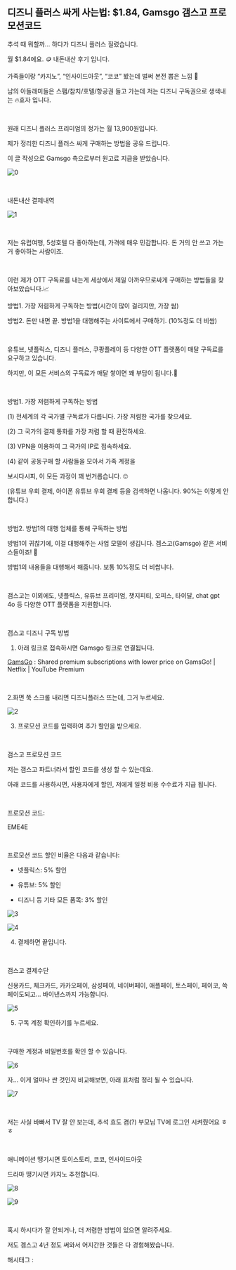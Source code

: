 ## 디즈니 플러스 싸게 사는법: $1.84, Gamsgo 갬스고 프로모션코드

추석 때 뭐할까… 하다가 디즈니 플러스 질렀습니다.

월 $1.84에요. 🪙  내돈내산 후기 입니다.

가족들이랑 “카지노”, “인사이드아웃”, “코코” 봤는데 벌써 본전 뽑은 느낌 🤣

남의 아들래미들은 스팸/참치/호텔/항공권 들고 가는데 저는 디즈니 구독권으로 생색내는 🔥효자 입니다.

​

원래 디즈니 플러스 프리미엄의 정가는 월 13,900원입니다.

제가 정리한 디즈니 플러스 싸게 구매하는 방법을 공유 드립니다.

이 글 작성으로 Gamsgo 측으로부터 원고료 지급을 받았습니다.

![0](./asset/0.png)

​

내돈내산 결제내역

![1](./asset/1.png)

​

저는 유럽여행, 5성호텔 다 좋아하는데, 가격에 매우 민감합니다. 돈 거의 안 쓰고 가는거 좋아하는 사람이죠.

​

이런 제가 OTT 구독료를 내는게 세상에서 제일 아까우므로싸게 구매하는 방법들을 찾아보았습니다.📈

방법1. 가장 저렴하게 구독하는 방법(시간이 많이 걸리지만, 가장 쌈)

방법2. 돈만 내면 끝. 방법1을 대행해주는 사이트에서 구매하기. (10%정도 더 비쌈)

​

유튜브, 넷플릭스, 디즈니 플러스, 쿠팡플레이 등 다양한 OTT 플랫폼이 매달 구독료를 요구하고 있습니다.

하지만, 이 모든 서비스의 구독료가 매달 쌓이면 꽤 부담이 됩니다.💸

​

방법1. 가장 저렴하게 구독하는 방법

(1) 전세계의 각 국가별 구독료가 다릅니다. 가장 저렴한 국가를 찾으세요.

(2) 그 국가의 결제 통화를 가장 저렴 할 때 환전하세요.

(3) VPN을 이용하여 그 국가의 IP로 접속하세요.

(4) 같이 공동구매 할 사람들을 모아서 가족 계정을 

보시다시피, 이 모든 과정이 꽤 번거롭습니다. 🙄

(유튜브 우회 결제, 아이폰 유튜브 우회 결제 등을 검색하면 나옵니다. 90%는 이렇게 안 합니다.)

​

방법2. 방법1의 대행 업체를 통해 구독하는 방법

방법1이 귀찮기에, 이걸 대행해주는 사업 모델이 생깁니다. 겜스고(Gamsgo) 같은 서비스들이죠! 👏 

방법1의 내용들을 대행해서 해줍니다. 보통 10%정도 더 비쌉니다.

​

갬스고는 이외에도, 넷플릭스, 유튜브 프리미엄, 챗지피티, 오피스, 타이달, chat gpt 4o 등 다양한 OTT 플랫폼을 지원합니다.

​

갬스고 디즈니 구독 방법

1. 아래 링크로 접속하시면 Gamsgo 링크로 연결됩니다.

[GamsGo](https://www.gamsgo.com/partner/ykeX7B) : Shared premium subscriptions with lower price on GamsGo! | Netflix | YouTube Premium

​

2.화면 쭉 스크롤 내리면 디즈니플러스 뜨는데, 그거 누르세요.

![2](./asset/2.png)

3. 프로모션 코드를 입력하여 추가 할인을 받으세요.

​

갬스고 프로모션 코드

저는 갬스고 파트너라서 할인 코드를 생성 할 수 있는데요.

아래 코드를 사용하시면, 사용자에게 할인, 저에게 일정 비용 수수료가 지급 됩니다.

​

프로모션 코드: 

EME4E

​

프로모션 코드 할인 비율은 다음과 같습니다:

- 넷플릭스: 5% 할인

- 유튜브: 5% 할인

- 디즈니 등 기타 모든 품목: 3% 할인

![3](./asset/3.png)

![4](./asset/4.png)

4. 결제하면 끝입니다.

​

갬스고 결제수단

신용카드, 체크카드, 카카오페이, 삼성페이, 네이버페이, 애플페이, 토스페이, 페이코, 쓱페이도되고… 바이낸스까지 가능합니다.

![5](./asset/5.png)

5. 구독 계정 확인하기를 누르세요.

​

구매한 계정과 비밀번호를 확인 할 수 있습니다.

![6](./asset/6.png)

자… 이게 얼마나 싼 것인지 비교해보면, 아래 표처럼 정리 될 수 있습니다.

![7](./asset/7.png)

​

저는 사실 바빠서 TV 잘 안 보는데, 추석 효도 겸(?) 부모님 TV에 로그인 시켜줬어요 ㅎㅎ

​

애니메이션 땡기시면 토이스토리, 코코, 인사이드아웃

드라마 땡기시면 카지노 추천합니다.

![8](./asset/8.png)

![9](./asset/9.png)

​

혹시 하시다가 잘 안되거나, 더 저렴한 방법이 있으면 알려주세요.

저도 겜스고 4년 정도 써와서 어지간한 것들은 다 경험해봤습니다.

 해시태그 : 